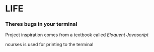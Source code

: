 LIFE
====

### Theres bugs in your terminal

Project inspiration comes from a textbook called *Eloquent Javascript*

ncurses is used for printing to the terminal
